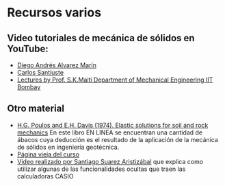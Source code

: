 # Recursos varios

## Video tutoriales de mecánica de sólidos en YouTube:
* [Diego Andrés Alvarez Marín](https://www.youtube.com/channel/UCV0FtSuauv5WbcY-lLRMZ4g)
* [Carlos Santiuste](https://www.youtube.com/user/karlossantiuste)
* [Lectures by Prof. S.K.Maiti Department of Mechanical Engineering IIT Bombay](http://www.youtube.com/view_play_list?p=35EBF66D99E7A0EC)

## Otro material
* [H.G. Poulos and E.H. Davis (1974). Elastic solutions for soil and rock mechanics](http://research.engr.oregonstate.edu/usucger/PandD/PandD.htm) En este libro EN LINEA se encuentran una cantidad de ábacos cuya deducción es el resultado de la aplicación de la mecánica de sólidos en ingeniería geotécnica.
* [Página vieja del curso](http://sites.google.com/site/diegoandresalvarezmarin/s1_2009_solidos)
* [Video realizado por Santiago Suarez Aristizábal](http://www.vimeo.com/28563461)  que explica como utilizar algunas de las funcionalidades ocultas que traen las calculadoras CASIO
